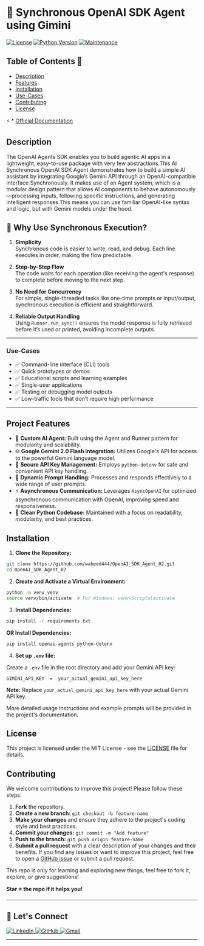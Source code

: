 # 🤖 Synchronous OpenAI SDK Agent using Gimini

[![License](https://img.shields.io/badge/License-MIT-blue.svg)](https://opensource.org/licenses/MIT)
[![Python Version](https://img.shields.io/badge/python-3.9+-blue.svg)](https://www.python.org/)
[![Maintenance](https://img.shields.io/badge/Maintained%3F-yes-green.svg)](https://github.com/waheed444/OpenAI_SDK_Agent_02)


## Table of Contents 🚀

* [Description](#description)
* [Features](#features)
* [Installation](#installation)
* [Use-Cases](#Use-Cases)
* [Contributing](#contributing)
* [License](#license)

⚡ * [Official Documentation](https://openai.github.io/openai-agents-python/)


## Description
The OpenAI Agents SDK enables you to build agentic AI apps in a lightweight, easy-to-use package with very few abstractions.This AI Synchronous OpenAI SDK Agent demonstrates how to build a simple AI assistant by integrating Google’s Gemini API through an OpenAI-compatible interface Synchronously. It makes use of an Agent system, which is a modular design pattern that allows AI components to behave autonomously—processing inputs, following specific instructions, and generating intelligent responses.This means you can use familiar OpenAI-like syntax and logic, but with Gemini models under the hood.

##  🔁 Why Use Synchronous Execution?

1. **Simplicity**  
   Synchronous code is easier to write, read, and debug. Each line executes in order, making the flow predictable.
2. **Step-by-Step Flow**  
   The code waits for each operation (like receiving the agent's response) to complete before moving to the next step.
3. **No Need for Concurrency**  
   For simple, single-threaded tasks like one-time prompts or input/output, synchronous execution is efficient and straightforward.

4. **Reliable Output Handling**  
   Using `Runner.run_sync()` ensures the model response is fully retrieved before it’s used or printed, avoiding incomplete outputs.

---

### Use-Cases

- ✅ Command-line interface (CLI) tools  
- ✅ Quick prototypes or demos  
- ✅ Educational scripts and learning examples  
- ✅ Single-user applications  
- ✅ Testing or debugging model outputs  
- ✅ Low-traffic tools that don’t require high performance

---


## Project Features

* 🤖 **Custom AI Agent:** Built using the Agent and Runner pattern for modularity and scalability.
* 🌐 **Google Gemini 2.0 Flash Integration:**  Utilizes Google's API for access to the powerful Gemini language model.
* 🔑 **Secure API Key Management:** Employs `python-dotenv` for safe and convenient API key handling.
* 🧠 **Dynamic Prompt Handling:**  Processes and responds effectively to a wide range of user prompts.
* ⚡ **Asynchronous Communication:**  Leverages `AsyncOpenAI` for optimized asynchronous communication with OpenAI, improving speed and responsiveness.
* 🐍 **Clean Python Codebase:**  Maintained with a focus on readability, modularity, and best practices.


## Installation

1. **Clone the Repository:**

```bash
git clone https://github.com/waheed444/OpenAI_SDK_Agent_02.git
cd OpenAI_SDK_Agent_02
```

2. **Create and Activate a Virtual Environment:**

```bash
python -m venv venv
source venv/bin/activate  # For Windows: venv\Scripts\activate
```

3. **Install Dependencies:**

```bash
pip install -r requirements.txt
```
**OR Install Dependencies:**
```bash
pip install openai-agents python-dotenv

```
4. **Set up `.env` file:**

Create a `.env` file in the root directory and add your Gemini API key:

```
GIMINI_API_KEY  =  your_actual_gemini_api_key_here 
```

**Note:** Replace `your_actual_gemini_api_key_here` with your actual Gemini API key.

More detailed usage instructions and example prompts will be provided in the project's documentation.

## License

This project is licensed under the MIT License - see the [LICENSE](LICENSE) file for details.


## Contributing
We welcome contributions to improve this project! Please follow these steps:

1. **Fork** the repository.
2. **Create a new branch:** `git checkout -b feature-name`
3. **Make your changes** and ensure they adhere to the project's coding style and best practices.
4. **Commit your changes:** `git commit -m "Add feature"`
5. **Push to the branch:** `git push origin feature-name`
6. **Submit a pull request** with a clear description of your changes and their benefits.
If you find any issues or want to improve this project, feel free to open a [GitHub issue](https://github.com/waheed444/OpenAI_SDK_Agent_02/issues) or submit a pull request.

This repo is only for learning and exploring new things, feel free to fork it, explore, or give suggestions!

**Star ⭐ the repo if it helps you!**

---

## 🙌 Let's Connect

<p align="left">
  <a href="https://www.linkedin.com/in/waheed444/?originalSubdomain=pk)" target="_blank">
    <img src="https://img.shields.io/badge/LinkedIn-blue?style=flat-square&logo=linkedin" alt="LinkedIn">
  </a>
  <a href="https://github.com/waheed444" target="_blank">
    <img src="https://img.shields.io/badge/GitHub-181717?style=flat-square&logo=github&logoColor=white" alt="GitHub">
  </a>
  <a href="waheedahmad5519@gmail.com" target="_blank">
    <img src="https://img.shields.io/badge/Gmail-D14836?style=flat-square&logo=gmail&logoColor=white" alt="Gmail">
  </a>
</p>

---
